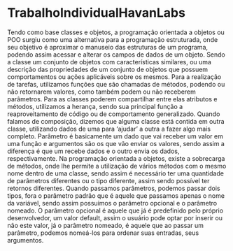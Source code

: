 # TrabalhoIndividualHavanLabs

Tendo como base classes e objetos, a programação orientada a objetos ou POO surgiu como uma alternativa para a programação estruturada, onde seu objetivo é aproximar o manuseio das estruturas de um programa, podendo assim acessar e alterar os campos de dados de um objeto. Sendo a classe um conjunto de objetos com características similares, ou uma descrição das propriedades de um conjunto de objetos que possuem comportamentos ou ações aplicáveis sobre os mesmos. Para a realização de tarefas, utilizamos funções que são chamadas de métodos, podendo ou não retornarem valores, como também podem ou não receberem parâmetros. Para as classes poderem compartilhar entre elas atributos e métodos, utilizamos a herança, sendo sua principal função a reaproveitamento de código ou de comportamento generalizado. Quando falamos de composição, dizemos que alguma classe está contida em outra classe, utilizando dados de uma para ‘ajudar’ a outra a fazer algo mais completo. Parâmetro é basicamente um dado que vai receber um valor em uma função e argumentos são os que vão enviar os valores, sendo assim a diferença é que um recebe dados e o outro envia os dados, respectivamente. Na programação orientada a objetos, existe a sobrecarga de métodos, onde lhe permite a utilização de vários métodos com o mesmo nome dentro de uma classe, sendo assim é necessário ter uma quantidade de parâmetros diferentes ou o tipo diferente, assim sendo possível ter retornos diferentes. Quando passamos parâmetros, podemos passar dois tipos, fora o parâmetro padrão que é aquele que passamos apenas o nome da variável, sendo assim possuímos o parâmetro opcional e o parâmetro nomeado. O parâmetro opcional é aquele que já é predefinido pelo próprio desenvolvedor, um valor default, assim o usuário pode optar por inserir ou não este valor, já o parâmetro nomeado, é aquele que ao passar um parâmetro, podemos nomeá-los para ordenar suas entradas, seus argumentos. 
